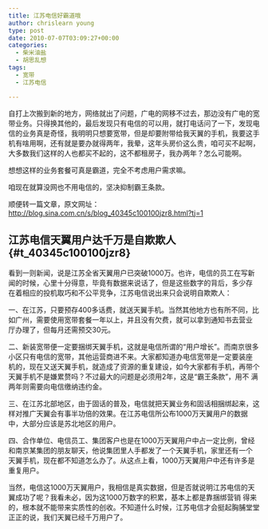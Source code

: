 ```yaml
---
title: 江苏电信好霸道哦
author: chrislearn young
type: post
date: 2010-07-07T03:09:27+00:00
categories:
  - 柴米油盐
  - 胡思乱想
tags:
  - 宽带
  - 江苏电信

---
```

自打上次搬到新的地方，网络就出了问题，广电的网移不过去，那边没有广电的宽带业务。只得换其他的，最后发现只有电信的可以用，就打电话问了一下，发现电信的业务真是奇怪，我明明只想要宽带，但是却要附带给我天翼的手机，我要这手机有啥用啊，还有就是要办就得两年，我晕，这年头房价这么贵，咱可买不起啊，大多数我们这样的人也都买不起的，这不都租房子，我办两年？怎么可能啊。

<!--more-->
想想这样的业务套餐可真是霸道，完全不考虑用户需求嘛。
  
咱现在就算没网也不用电信的，坚决抑制霸王条款。

顺便转一篇文章，原文网址：<a href="http://blog.sina.com.cn/s/blog_40345c100100jzr8.html?tj=1" target="_blank">http://blog.sina.com.cn/s/blog_40345c100100jzr8.html?tj=1</a>

## 江苏电信天翼用户达千万是自欺欺人 {#t_40345c100100jzr8}

看到一则新闻，说是江苏全省天翼用户已突破1000万。也许，电信的员工在写新闻的时候，心里十分得意，毕竟有数据来说话了，但是这些数字的背后，多少存 在着相应的投机取巧和不公平竞争，江苏电信说出来只会说明自欺欺人：

一、在江苏，只要预存400多话费，就送天翼手机。当然其他地方也有所不同，比如广州，需要使用宽带套餐一年以上，并且没有欠费，就可以拿到通知书去营业 厅办理了，但每月还需预交30元。

二、新装宽带便一定要捆绑天翼手机，这就是电信所谓的“用户增长”。而南京很多小区只有电信的宽带，其他运营商进不来。大家都知道办电信宽带是一定要装座 机的，现在又送天翼手机，就造成了资源的重复建设，如今大家都有手机，再带个天翼手机不是嫌累赘吗？不过最大的问题是必须用2年，这是“霸王条款”，用不 满两年则需要向电信缴纳违约金。

三、在江苏北部地区，由于固话的普及，电信就把天翼业务和固话相捆绑起来，这样对推广天翼会有事半功倍的效果。在江苏电信所公布1000万天翼用户的数据 中，大部分应该是苏北地区的用户。

四、合作单位、电信员工、集团客户也是在1000万天翼用户中占一定比例，曾经和南京某集团的朋友聊天，他说集团里人手都发了一个天翼手机，家里还有一个 天翼手机，现在都不知道怎么办了。从这点上看，1000万天翼用户中还有许多是重复用户。

当然，电信这1000万天翼用户，我相信是真实数据，但是否就说明江苏电信的天翼成功了呢？我看未必，因为这1000万数字的积累，基本上都是靠捆绑营销 得来的，根本就不能带来实质性的创收。不知道什么时候，江苏电信才会挺起胸脯堂堂正正的说，我们天翼已经千万用户了。